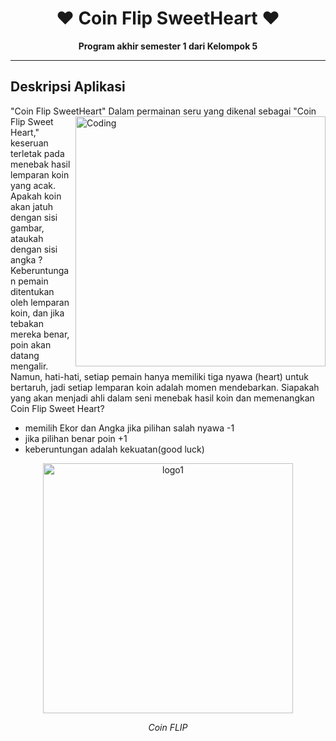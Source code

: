 

<div align="center">
  <h1> ❤ Coin Flip SweetHeart ❤ </h1>
  <p><b>Program akhir semester 1 dari Kelompok 5</b></p>
</div>




---

## Deskripsi Aplikasi

"Coin Flip SweetHeart" 
<img align="right" alt="Coding" width="400" src="https://launchinpad.com/storage/uploads/project_cover/QuQ0tNBUqhVUwZ2lS6IxRAUOqv7XJLaw7qAJFkRV.png">
Dalam permainan seru yang dikenal sebagai "Coin Flip Sweet Heart," keseruan terletak pada menebak hasil lemparan koin yang acak. Apakah koin akan jatuh dengan sisi gambar, ataukah dengan sisi angka ? Keberuntungan pemain ditentukan oleh lemparan koin, dan jika tebakan mereka benar, poin akan datang mengalir. Namun, hati-hati, setiap pemain hanya memiliki tiga nyawa (heart) untuk bertaruh, jadi setiap lemparan koin adalah momen mendebarkan. Siapakah yang akan menjadi ahli dalam seni menebak hasil koin dan memenangkan Coin Flip Sweet Heart?

- memilih Ekor dan Angka jika pilihan salah nyawa -1
- jika pilihan benar poin +1
- keberuntungan adalah kekuatan(good luck)

<div align="center">
  <img src="https://launchinpad.com/storage/uploads/project_logo/hpsbogsGHWHOqbqCjKe3tZ1idRU0OHr1VoNLIGJe.png" width="400" height="400" alt="logo1" title="Coin FLIP">
  <p><i>Coin FLIP</i></p>
</div>

